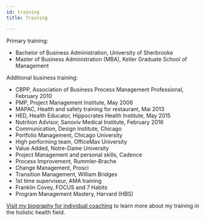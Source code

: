 ```yaml
---
id: training
title: Training

---
```

Primary training:

* Bachelor of Business Administration, University of Sherbrooke
* Master of Business Administration (MBA), Keller Graduate School of Management

Additional business training:

* CBPP, Association of Business Process Management Professional, February 2010
* PMP, Project Management Institute, May 2006
* MAPAC, Health and safety training for restaurant, Mai 2013
* HED, Health Educator, Hippocrates Health Institute, May 2015
* Nutrition Advisor, Sanoviv Medical Institute, February 2016
* Communication, Design Institute, Chicago
* Portfolio Management, Chicago University
* High performing team, OfficeMax University
* Value Added, Notre-Dame University
* Project Management and personal skills, Cadence
* Process Improvement, Rummler-Brache
* Change Management, Prosci
* Transition Management, William Bridges
* 1st time superviseur, AMA training
* Franklin Covey, FOCUS and 7 Habits
* Program Management Mastery, Harvard (HBS)

[Visit my biography for individual coaching](https://nancybilodeau.com/about#formations) to learn more about my training in the holistic health field.